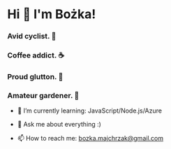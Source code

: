 # Hi 👋 I'm Bożka!

### Avid cyclist. :bicyclist:
### Coffee addict. :coffee:
### Proud glutton. :sandwich:
### Amateur gardener. :seedling:

- 🌱 I’m currently learning: JavaScript/Node.js/Azure 

- 💬 Ask me about everything :)
- 📫 How to reach me: bozka.majchrzak@gmail.com


